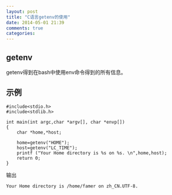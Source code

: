 ```yaml
---
layout: post
title: "C语言getenv的使用"
date: 2014-05-01 21:39
comments: true
categories: 
---
```


## getenv

getenv得到在bash中使用env命令得到的所有信息。

<!--more-->

## 示例

~~~~~~~~~~~~~~~~~~~~~~~~~~~~~~~~~~~~~~~~~~~~~~~~~~~~~~~~~~~~~
#include<stdio.h>
#include<stdlib.h>

int main(int argc,char *argv[], char *envp[])
{
	char *home,*host;
	
	home=getenv("HOME");
	host=getenv("LC_TIME");
	printf ("Your Home directory is %s on %s. \n",home,host);
	return 0;
}

~~~~~~~~~~~~~~~~~~~~~~~~~~~~~~~~~~~~~~~~~~~~~~~~~~~~~~~~~~~~~


输出

~~~~~~~~~~~~~~~~~~~~~~~~~~~~~~~~~~~~~~~~~~~~~~~~~~~~~~~~~~~~~
Your Home directory is /home/famer on zh_CN.UTF-8.
~~~~~~~~~~~~~~~~~~~~~~~~~~~~~~~~~~~~~~~~~~~~~~~~~~~~~~~~~~~~~
